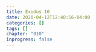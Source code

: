 ```yaml
---
title: Exodus 10
date: 2020-04-12T12:40:56-04:00
categories: []
tags: []
chapter: "010"
inprogress: false
---
```


